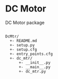 # DC Motor

DC Motor package

## 

```
DcMtr/
  +- README.md
  +- setup.py
  +- setup.cfg
  +- entry_points.cfg
  +- dc_mtr/
      +- __init__.py
      +- __main__.py
      +- dc_mtr.py
```
